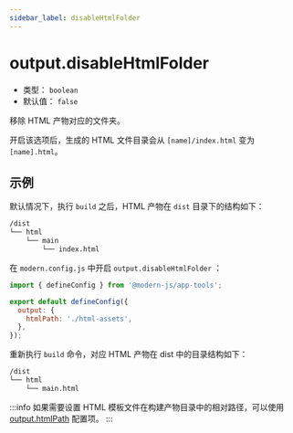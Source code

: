 ```yaml
---
sidebar_label: disableHtmlFolder
---
```


# output.disableHtmlFolder



- 类型： `boolean`
- 默认值： `false`

移除 HTML 产物对应的文件夹。

开启该选项后，生成的 HTML 文件目录会从 `[name]/index.html` 变为 `[name].html`。

## 示例

默认情况下，执行 `build` 之后，HTML 产物在 `dist` 目录下的结构如下：

```bash
/dist
└── html
    └── main
        └── index.html
```

在 `modern.config.js` 中开启 `output.disableHtmlFolder` ：

```js title="modern.config.js"
import { defineConfig } from '@modern-js/app-tools';

export default defineConfig({
  output: {
    htmlPath: './html-assets',
  },
});
```

重新执行 `build` 命令，对应 HTML 产物在 dist 中的目录结构如下：

```bash
/dist
└── html
    └── main.html
```

:::info
如果需要设置 HTML 模板文件在构建产物目录中的相对路径，可以使用 [output.htmlPath](/docs/apis/app/config/output/html-path) 配置项。
:::
